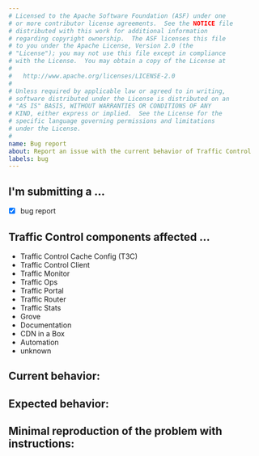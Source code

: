 ```yaml
---
# Licensed to the Apache Software Foundation (ASF) under one
# or more contributor license agreements.  See the NOTICE file
# distributed with this work for additional information
# regarding copyright ownership.  The ASF licenses this file
# to you under the Apache License, Version 2.0 (the
# "License"); you may not use this file except in compliance
# with the License.  You may obtain a copy of the License at
#
#   http://www.apache.org/licenses/LICENSE-2.0
#
# Unless required by applicable law or agreed to in writing,
# software distributed under the License is distributed on an
# "AS IS" BASIS, WITHOUT WARRANTIES OR CONDITIONS OF ANY
# KIND, either express or implied.  See the License for the
# specific language governing permissions and limitations
# under the License.
#
name: Bug report
about: Report an issue with the current behavior of Traffic Control
labels: bug
---
```

<!--
************ STOP!! ************
If this issue identifies a security vulnerability, DO NOT submit it! Instead, contact
the Apache Traffic Control Security Team at security@trafficcontrol.apache.org and follow the
guidelines at https://apache.org/security regarding vulnerability disclosure.

- For *SUPPORT QUESTIONS*, use the #traffic-control channel on the ASF slack (https://s.apache.org/slack-invite)
or the Traffic Control Users mailing list (send an email to users-subscribe@trafficcontrol.apache.org to subscribe).
- Before submitting, please **SEARCH GITHUB** for a similar issue or PR
    * https://github.com/apache/trafficcontrol/issues
    * https://github.com/apache/trafficcontrol/pulls
-->

## I'm submitting a ...
<!-- Do not submit a security vulnerability here - see above security vulnerability info -->
- [x] bug report
<!-- Please do not submit support requests here - see above-->

## Traffic Control components affected ...
<!-- delete all those that don't apply -->
- Traffic Control Cache Config (T3C)
- Traffic Control Client <!-- Please specify which (Python, Go, or Java) -->
- Traffic Monitor
- Traffic Ops
- Traffic Portal
- Traffic Router
- Traffic Stats
- Grove
- Documentation
- CDN in a Box
- Automation <!-- Please specify which (GitHub Actions, Docker images, Ansible Roles, etc.) -->
- unknown

## Current behavior:
<!-- Describe how the bug happens -->


## Expected behavior:
<!-- Describe what the behavior would be without the bug -->


## Minimal reproduction of the problem with instructions:
<!-- If the current behavior is a bug, please provide the *STEPS TO REPRODUCE* and
include the applicable TC version.
-->

